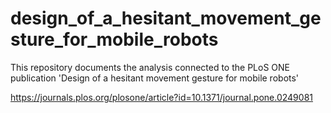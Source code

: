 # design_of_a_hesitant_movement_gesture_for_mobile_robots

This repository documents the analysis connected to the PLoS ONE publication 'Design of a hesitant movement gesture for mobile robots'

https://journals.plos.org/plosone/article?id=10.1371/journal.pone.0249081
